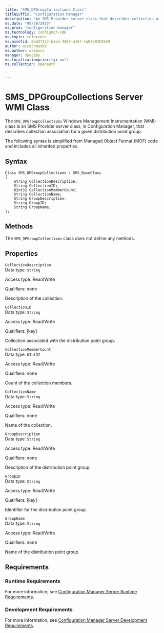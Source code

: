 ```yaml
---
title: "SMS_DPGroupCollections Class"
titleSuffix: "Configuration Manager"
description: "An SMS Provider server class that describes collection association for a given distribution point group."
ms.date: "09/20/2016"
ms.prod: "configuration-manager"
ms.technology: configmgr-sdk
ms.topic: reference
ms.assetid: 0ed27133-baea-4d59-a18f-1a6f503b8599
author: aczechowski
ms.author: aaroncz
manager: dougeby
ms.localizationpriority: null
ms.collection: openauth


---
```

# SMS_DPGroupCollections Server WMI Class
The `SMS_DPGroupCollections` Windows Management Instrumentation (WMI) class is an SMS Provider server class, in Configuration Manager, that describes collection association for a given distribution point group.  

 The following syntax is simplified from Managed Object Format (MOF) code and includes all inherited properties.  

## Syntax  

```  
Class SMS_DPGroupCollections : SMS_BaseClass  
{  
    String CollectionDescription;  
    String CollectionID;  
    UInt32 CollectionMemberCount;  
    String CollectionName;  
    String GroupDescription;  
    String GroupID;  
    String GroupName;  
};  
```  

## Methods  
 The `SMS_DPGroupCollections` class does not define any methods.  

## Properties  
 `CollectionDescription`  
 Data type: `String`  

 Access type: Read/Write  

 Qualifiers: none  

 Description of the collection.  

 `CollectionID`  
 Data type: `String`  

 Access type: Read/Write  

 Qualifiers: [key]  

 Collection associated with the distribution point group.  

 `CollectionMemberCount`  
 Data type: `UInt32`  

 Access type: Read/Write  

 Qualifiers: none  

 Count of the collection members.  

 `CollectionName`  
 Data type: `String`  

 Access type: Read/Write  

 Qualifiers: none  

 Name of the collection.  

 `GroupDescription`  
 Data type: `String`  

 Access type: Read/Write  

 Qualifiers: none  

 Description of the distribution point group.  

 `GroupID`  
 Data type: `String`  

 Access type: Read/Write  

 Qualifiers: [key]  

 Identifier for the distribution point group.  

 `GroupName`  
 Data type: `String`  

 Access type: Read/Write  

 Qualifiers: none  

 Name of the distribution point group.  

## Requirements  

### Runtime Requirements  
 For more information, see [Configuration Manager Server Runtime Requirements](../../../../../develop/core/reqs/server-runtime-requirements.md).  

### Development Requirements  
 For more information, see [Configuration Manager Server Development Requirements](../../../../../develop/core/reqs/server-development-requirements.md).  
